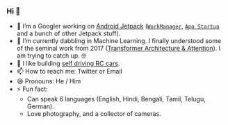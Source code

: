 ### Hi 👋

- 🔭 I’m a Googler working on [Android Jetpack](https://developer.android.com/jetpack) ([`WorkManager`](https://developer.android.com/workmanager), [`App Startup`](https://developer.android.com/topic/libraries/app-startup) and a bunch of other Jetpack stuff). 
- 🌱 I’m currently dabbling in Machine Learning. I finally understood some of the seminal work from 2017 ([Transformer Architecture & Attention](https://ai.googleblog.com/2017/08/transformer-novel-neural-network.html)). I am trying to catch up. 🤓
- 👯 I like building [self driving RC cars](https://rahulrav.com/blog/selfdriving.html). 
- 📫 How to reach me: Twitter or Email
- 😄 Pronouns: He / Him
- ⚡ Fun fact: 
  - Can speak 6 languages (English, Hindi, Bengali, Tamil, Telugu, German).
  - Love photography, and a collector of cameras. 

<!--
**tikurahul/tikurahul** is a ✨ _special_ ✨ repository because its `README.md` (this file) appears on your GitHub profile.

Here are some ideas to get you started:

- 🔭 I’m currently working on ...
- 🌱 I’m currently learning ...
- 👯 I’m looking to collaborate on ...
- 🤔 I’m looking for help with ...
- 💬 Ask me about ...
- 📫 How to reach me: ...
- 😄 Pronouns: ...
- ⚡ Fun fact: ...
-->
